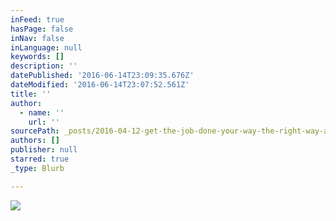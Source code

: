 ```yaml
---
inFeed: true
hasPage: false
inNav: false
inLanguage: null
keywords: []
description: ''
datePublished: '2016-06-14T23:09:35.676Z'
dateModified: '2016-06-14T23:07:52.561Z'
title: ''
author:
  - name: ''
    url: ''
sourcePath: _posts/2016-04-12-get-the-job-done-your-way-the-right-way-and-on-time.md
authors: []
publisher: null
starred: true
_type: Blurb

---
```

![](https://the-grid-user-content.s3-us-west-2.amazonaws.com/24c51cf6-79cd-4fec-8e4b-7711a6fd7246.jpg)